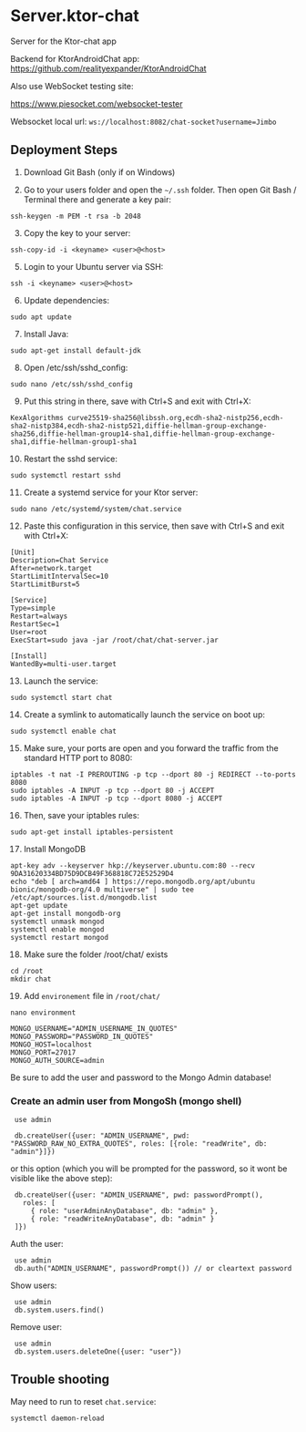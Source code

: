 # Server.ktor-chat
Server for the Ktor-chat app

Backend for KtorAndroidChat app: https://github.com/realityexpander/KtorAndroidChat

Also use WebSocket testing site:

https://www.piesocket.com/websocket-tester

Websocket local url: `ws://localhost:8082/chat-socket?username=Jimbo`

## Deployment Steps

1. Download Git Bash (only if on Windows)

2. Go to your users folder and open the `~/.ssh` folder. Then open Git Bash / Terminal there and generate a key pair:

`ssh-keygen -m PEM -t rsa -b 2048`

3. Copy the key to your server:

`ssh-copy-id -i <keyname> <user>@<host>`

5. Login to your Ubuntu server via SSH:

`ssh -i <keyname> <user>@<host>`

6. Update dependencies:

`sudo apt update`

7. Install Java:

`sudo apt-get install default-jdk`

8. Open /etc/ssh/sshd_config:

`sudo nano /etc/ssh/sshd_config`

9. Put this string in there, save with Ctrl+S and exit with Ctrl+X:

`KexAlgorithms curve25519-sha256@libssh.org,ecdh-sha2-nistp256,ecdh-sha2-nistp384,ecdh-sha2-nistp521,diffie-hellman-group-exchange-sha256,diffie-hellman-group14-sha1,diffie-hellman-group-exchange-sha1,diffie-hellman-group1-sha1`

10. Restart the sshd service:

`sudo systemctl restart sshd`

11. Create a systemd service for your Ktor server:

`sudo nano /etc/systemd/system/chat.service`

12. Paste this configuration in this service, then save with Ctrl+S and exit with Ctrl+X:
```
[Unit]
Description=Chat Service
After=network.target
StartLimitIntervalSec=10
StartLimitBurst=5

[Service]
Type=simple
Restart=always
RestartSec=1
User=root
ExecStart=sudo java -jar /root/chat/chat-server.jar

[Install]
WantedBy=multi-user.target
```

13. Launch the service:

`sudo systemctl start chat`

14. Create a symlink to automatically launch the service on boot up:

`sudo systemctl enable chat`

15. Make sure, your ports are open and you forward the traffic from the standard HTTP port to 8080:
```
iptables -t nat -I PREROUTING -p tcp --dport 80 -j REDIRECT --to-ports 8080
sudo iptables -A INPUT -p tcp --dport 80 -j ACCEPT
sudo iptables -A INPUT -p tcp --dport 8080 -j ACCEPT
```

16. Then, save your iptables rules:

`sudo apt-get install iptables-persistent`

17. Install MongoDB
```
apt-key adv --keyserver hkp://keyserver.ubuntu.com:80 --recv 9DA31620334BD75D9DCB49F368818C72E52529D4
echo "deb [ arch=amd64 ] https://repo.mongodb.org/apt/ubuntu bionic/mongodb-org/4.0 multiverse" | sudo tee /etc/apt/sources.list.d/mongodb.list
apt-get update
apt-get install mongodb-org
systemctl unmask mongod
systemctl enable mongod
systemctl restart mongod
```

18. Make sure the folder /root/chat/ exists
```
cd /root
mkdir chat
```

19. Add `environement` file in `/root/chat/`

`nano environment`

```
MONGO_USERNAME="ADMIN_USERNAME_IN_QUOTES"
MONGO_PASSWORD="PASSWORD_IN_QUOTES"
MONGO_HOST=localhost
MONGO_PORT=27017
MONGO_AUTH_SOURCE=admin
```

Be sure to add the user and password to the Mongo Admin database!

### Create an admin user from MongoSh (mongo shell)
 ```
  use admin
  
  db.createUser({user: "ADMIN_USERNAME", pwd: "PASSWORD_RAW_NO_EXTRA_QUOTES", roles: [{role: "readWrite", db: "admin"}]})
 ```
 or this option (which you will be prompted for the password, so it wont be visible like the above step):
 ```
  db.createUser({user: "ADMIN_USERNAME", pwd: passwordPrompt(),
    roles: [
      { role: "userAdminAnyDatabase", db: "admin" },
      { role: "readWriteAnyDatabase", db: "admin" }
  ]})
  ```
 Auth the user:
 ```
  use admin
  db.auth("ADMIN_USERNAME", passwordPrompt()) // or cleartext password
  ```
 Show users:
 ```
  use admin
  db.system.users.find()
  ```
 Remove user:
 ```
  use admin
  db.system.users.deleteOne({user: "user"})
  ```


## Trouble shooting

May need to run to reset `chat.service`:

`systemctl daemon-reload` 
